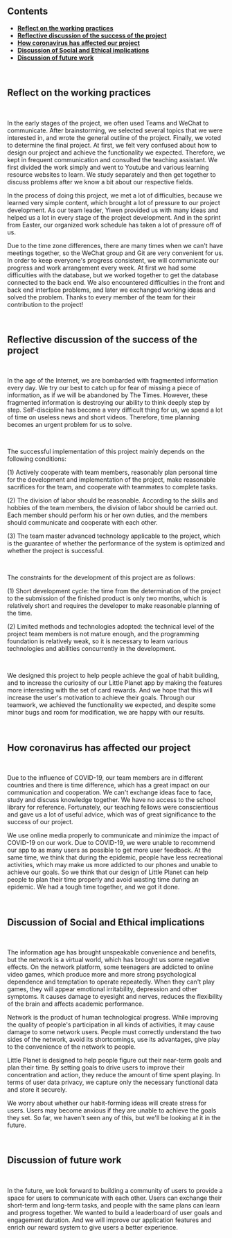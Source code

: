 ## Contents

* [**Reflect on the working practices**](#reflect-on-the-working-practices)
* [**Reflective discussion of the success of the project**](#reflective-discussion-of-the-success-of-the-project)
* [**How coronavirus has affected our project**](#how-coronavirus-has-affected-our-project)
* [**Discussion of Social and Ethical implications**](#discussion-of-social-and-ethical-implications)
* [**Discussion of future work**](#discussion-of-future-work)

&nbsp;


## Reflect on the working practices   


&nbsp;

In the early stages of the project, we often used Teams and WeChat to communicate. After brainstorming, we selected several topics that we were interested in, and wrote the general outline of the project. Finally, we voted to determine the final project. At first, we felt very confused about how to design our project and achieve the functionality we expected. Therefore, we kept in frequent communication and consulted the teaching assistant. We first divided the work simply and went to Youtube and various learning resource websites to learn. We study separately and then get together to discuss problems after we know a bit about our respective fields.

In the process of doing this project, we met a lot of difficulties, because we learned very simple content, which brought a lot of pressure to our project development. As our team leader, Yiwen provided us with many ideas and helped us a lot in every stage of the project development. And in the sprint from Easter, our organized work schedule has taken a lot of pressure off of us.

Due to the time zone differences, there are many times when we can't have meetings together, so the WeChat group and Git are very convenient for us. In order to keep everyone's progress consistent, we will communicate our progress and work arrangement every week. At first we had some difficulties with the database, but we worked together to get the database connected to the back end. We also encountered difficulties in the front and back end interface problems, and later we exchanged working ideas and solved the problem. Thanks to every member of the team for their contribution to the project!  

&nbsp;


## Reflective discussion of the success of the project  


&nbsp;


In the age of the Internet, we are bombarded with fragmented information every day. We try our best to catch up for fear of missing a piece of information, as if we will be abandoned by The Times. However, these fragmented information is destroying our ability to think deeply step by step. Self-discipline has become a very difficult thing for us, we spend a lot of time on useless news and short videos. Therefore, time planning becomes an urgent problem for us to solve.  

&nbsp;

The successful implementation of this project mainly depends on the following conditions:

(1) Actively cooperate with team members, reasonably plan personal time for the development and implementation of the project, make reasonable sacrifices for the team, and cooperate with teammates to complete tasks.

(2) The division of labor should be reasonable. According to the skills and hobbies of the team members, the division of labor should be carried out. Each member should perform his or her own duties, and the members should communicate and cooperate with each other.

(3) The team master advanced technology applicable to the project, which is the guarantee of whether the performance of the system is optimized and whether the project is successful.

&nbsp;

The constraints for the development of this project are as follows:

(1) Short development cycle: the time from the determination of the project to the submission of the finished product is only two months, which is relatively short and requires the developer to make reasonable planning of the time.

(2) Limited methods and technologies adopted: the technical level of the project team members is not mature enough, and the programming foundation is relatively weak, so it is necessary to learn various technologies and abilities concurrently in the development.

&nbsp;

We designed this project to help people achieve the goal of habit building, and to increase the curiosity of our Little Planet app by making the features more interesting with the set of card rewards. And we hope that this will increase the user's motivation to achieve their goals. Through our teamwork, we achieved the functionality we expected, and despite some minor bugs and room for modification, we are happy with our results.


&nbsp;



## How coronavirus has affected our project  

&nbsp;


Due to the influence of COVID-19, our team members are in different countries and there is time difference, which has a great impact on our communication and cooperation. We can't exchange ideas face to face, study and discuss knowledge together. We have no access to the school library for reference. Fortunately, our teaching fellows were conscientious and gave us a lot of useful advice, which was of great significance to the success of our project.

We use online media properly to communicate and minimize the impact of COVID-19 on our work. Due to COVID-19, we were unable to recommend our app to as many users as possible to get more user feedback. At the same time, we think that during the epidemic, people have less recreational activities, which may make us more addicted to our phones and unable to achieve our goals. So we think that our design of Little Planet can help people to plan their time properly and avoid wasting time during an epidemic. We had a tough time together, and we got it done.

&nbsp;

## Discussion of Social and Ethical implications

&nbsp;

The information age has brought unspeakable convenience and benefits, but the network is a virtual world, which has brought us some negative effects. On the network platform, some teenagers are addicted to online video games, which produce more and more strong psychological dependence and temptation to operate repeatedly. When they can't play games, they will appear emotional irritability, depression and other symptoms. It causes damage to eyesight and nerves, reduces the flexibility of the brain and affects academic performance.

Network is the product of human technological progress. While improving the quality of people's participation in all kinds of activities, it may cause damage to some network users. People must correctly understand the two sides of the network, avoid its shortcomings, use its advantages, give play to the convenience of the network to people.

Little Planet is designed to help people figure out their near-term goals and plan their time. By setting goals to drive users to improve their concentration and action, they reduce the amount of time spent playing. In terms of user data privacy, we capture only the necessary functional data and store it securely.

We worry about whether our habit-forming ideas will create stress for users. Users may become anxious if they are unable to achieve the goals they set. So far, we haven't seen any of this, but we'll be looking at it in the future.


&nbsp;


## Discussion of future work

&nbsp;


In the future, we look forward to building a community of users to provide a space for users to communicate with each other. Users can exchange their short-term and long-term tasks, and people with the same plans can learn and progress together. We wanted to build a leaderboard of user goals and engagement duration. And we will improve our application features and enrich our reward system to give users a better experience.


